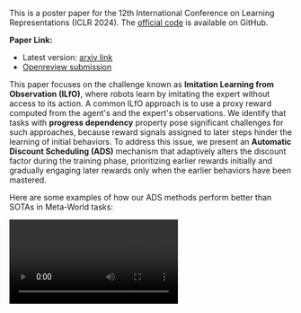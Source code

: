 This is a poster paper for the 12th International Conference on Learning Representations (ICLR 2024). The [official code](https://github.com/dwjshift/IL_ADS) is available on GitHub.

**Paper Link:**

- Latest version: [arxiv link](https://arxiv.org/abs/2310.07433)
- [Openreview submission](https://openreview.net/forum?id=pPJTQYOpNI)



This paper focuses on the challenge known as **Imitation Learning from Observation (ILfO)**, where  robots learn by imitating the expert without access to its action. A common ILfO approach is to use a proxy reward computed from the agent's and the expert's observations. We identify that tasks with **progress dependency** property pose significant challenges for such approaches, because reward signals assigned to later steps hinder the learning of initial behaviors. To address this issue, we present an **Automatic Discount Scheduling (ADS)** mechanism that adaptively alters the discount factor during the training phase, prioritizing earlier rewards initially and gradually engaging later rewards only when the earlier behaviors have been mastered. 

Here are some examples of how our ADS methods perform better than SOTAs in Meta-World tasks:

<video src='index.assets/example.mp4'/>


## Motivation

Challenges on ILfO with proxy reward:  before earlier behaviors are learned, proxy rewards of later steps negatively impact the agent.

![ab](index.assets/ab.png)

> Can explore trajectories like (b), but fails to learn grasping. This is because [Value for lifting the ball (b)] << [Value for pushing it away (a)].

## Method

For tasks with progress dependency, we restrict the impact of later rewards until the agent has mastered the previous behaviors by adaptively alters the discount factor.

![adaptive](index.assets/adaptive.jpg)

## Results

Against ILfO baselines: on 9 challenging Meta-World tasks, with 8 random seeds.

​	![performance](index.assets/result.jpg)

## Citation

```
@article{liu2023imitation,
  title={Imitation Learning from Observation with Automatic Discount Scheduling},
  author={Liu, Yuyang and Dong, Weijun and Hu, Yingdong and Wen, Chuan and Yin, Zhao-Heng and Zhang, Chongjie and Gao, Yang},
  journal={arXiv preprint arXiv:2310.07433},
  year={2023}
}
```

